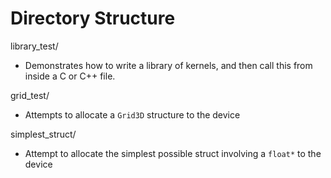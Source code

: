 # Directory Structure
library_test/
- Demonstrates how to write a library of kernels, and then call this from inside a C or C++ file.

grid_test/
- Attempts to allocate a `Grid3D` structure to the device

simplest_struct/
- Attempt to allocate the simplest possible struct involving a `float*` to the device